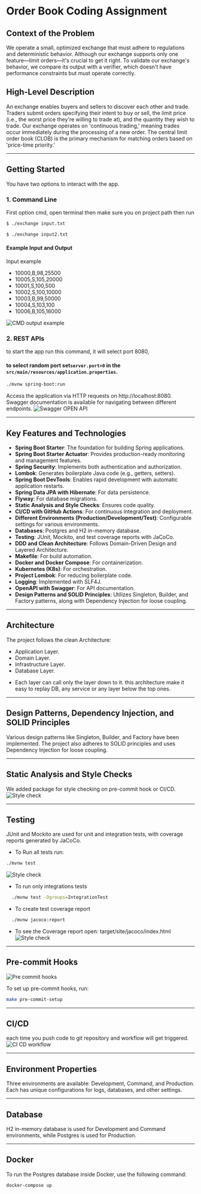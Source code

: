 # Order Book Coding Assignment

## Context of the Problem

We operate a small, optimized exchange that must adhere to regulations and deterministic behavior. Although our exchange supports only one feature—limit orders—it's crucial to get it right. To validate our exchange's behavior, we compare its output with a verifier, which doesn't have performance constraints but must operate correctly.

## High-Level Description

An exchange enables buyers and sellers to discover each other and trade. Traders submit orders specifying their intent to buy or sell, the limit price (i.e., the worst price they're willing to trade at), and the quantity they wish to trade. Our exchange operates on 'continuous trading,' meaning trades occur immediately during the processing of a new order. The central limit order book (CLOB) is the primary mechanism for matching orders based on 'price-time priority.'

---

## Getting Started
You have two options to interact with the app.
### 1. Command Line
First option cmd, open terminal then make sure you on project path then run
```bash
$ ./exchange input.txt
```
```bash
$ ./exchange input2.txt
```

#### Example Input and Output
Input example
* 10000,B,98,25500
* 10005,S,105,20000
* 10001,S,100,500
* 10002,S,100,10000
* 10003,B,99,50000
* 10004,S,103,100
* 10006,B,105,16000


![CMD output example](README/cmd_example.png)


### 2. REST APIs
to start the app run this command, it will select port 8080, 
#### to select random port set`server.port=0` in the `src/main/resources/application.properties`.
```bash
./mvnw spring-boot:run
```
Access the application via HTTP requests on http://localhost:8080. Swagger documentation is available for navigating between different endpoints.
![Swagger OPEN API](README/swagger.jpeg)

---

## Key Features and Technologies

- **Spring Boot Starter**: The foundation for building Spring applications.
- **Spring Boot Starter Actuator**: Provides production-ready monitoring and management features.
- **Spring Security**: Implements both authentication and authorization.
- **Lombok**: Generates boilerplate Java code (e.g., getters, setters).
- **Spring Boot DevTools**: Enables rapid development with automatic application restarts.
- **Spring Data JPA with Hibernate**: For data persistence.
- **Flyway**: For database migrations.
- **Static Analysis and Style Checks**: Ensures code quality.
- **CI/CD with GitHub Actions**: For continuous integration and deployment.
- **Different Environments (Production/Development/Test)**: Configurable settings for various environments.
- **Databases**: Postgres and H2 in-memory database.
- **Testing**: JUnit, Mockito, and test coverage reports with JaCoCo.
- **DDD and Clean Architecture**: Follows Domain-Driven Design and Layered Architecture.
- **Makefile**: For build automation.
- **Docker and Docker Compose**: For containerization.
- **Kubernetes (K8s)**: For orchestration.
- **Project Lombok**: For reducing boilerplate code.
- **Logging**: Implemented with SLF4J.
- **OpenAPI with Swagger**: For API documentation.
- **Design Patterns and SOLID Principles**: Utilizes Singleton, Builder, and Factory patterns, along with Dependency Injection for loose coupling.

---

## Architecture

The project follows the clean Architecture:
- Application Layer.
- Domain Layer.
- Infrastructure Layer.
- Database Layer.

* Each layer can call only the layer down to it. this architecture make it easy to replay DB, any service or any layer below the top ones.
---

## Design Patterns, Dependency Injection, and SOLID Principles

Various design patterns like Singleton, Builder, and Factory have been implemented.
The project also adheres to SOLID principles and uses Dependency Injection for loose coupling.

---

## Static Analysis and Style Checks
We added package for style checking on pre-commit hook or CI/CD.
![Style check](README/style_check.png)


---

## Testing
JUnit and Mockito are used for unit and integration tests, with coverage reports generated by JaCoCo.
* To Run all tests run:
```bash
./mvnw test 
```
![Style check](README/run_tests.png)

* To run only integrations tests

```bash
  ./mvnw test -Dgroups=IntegrationTest
```
* To create test coverage report

```bash
  ./mvnw jacoco:report
```
* To see the Coverage report open:
target/site/jacoco/index.html
![Style check](README/test_coverage_report.jpeg)


---

## Pre-commit Hooks

![Pre commit hooks](README/pre-commit.png)

To set up pre-commit hooks, run:

```bash
make pre-commit-setup
```

---

## CI/CD
each time you push code to git repository and workflow will get triggered.
![CI CD workflow](README/CI_CD.jpeg)


---

## Environment Properties

Three environments are available: Development, Command, and Production. Each has unique configurations for logs, databases, and other settings.

---

## Database

H2 in-memory database is used for Development and Command environments, while Postgres is used for Production.

---

## Docker

To run the Postgres database inside Docker, use the following command:

```bash
docker-compose up

